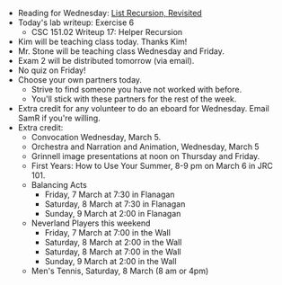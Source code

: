 * Reading for Wednesday: [List Recursion, Revisited](../readings/list-recursion-revisited-reading.html)
* Today's lab writeup: Exercise 6
    * CSC 151.02 Writeup 17: Helper Recursion
* Kim will be teaching class today.  Thanks Kim!
* Mr. Stone will be teaching class Wednesday and Friday.
* Exam 2 will be distributed tomorrow (via email).
* No quiz on Friday!
* Choose your own partners today.  
    * Strive to find someone you have not worked with before.
    * You'll stick with these partners for the rest of the week.
* Extra credit for any volunteer to do an eboard for Wednesday.  Email
  SamR if you're willing.
* Extra credit: 
    * Convocation Wednesday, March 5.
    * Orchestra and Narration and Animation, Wednesday, March 5
    * Grinnell image presentations at noon on Thursday and Friday.
    * First Years: How to Use Your Summer, 8-9 pm on March 6 in JRC 101.
    * Balancing Acts
        * Friday, 7 March at 7:30 in Flanagan
        * Saturday, 8 March at 7:30 in Flanagan
        * Sunday, 9 March at 2:00 in Flanagan
    * Neverland Players this weekend
        * Friday, 7 March at 7:00 in the Wall
        * Saturday, 8 March at 2:00 in the Wall
        * Saturday, 8 March at 7:00 in the Wall
        * Sunday, 9 March at 2:00 in the Wall
    * Men's Tennis, Saturday, 8 March (8 am or 4pm)
